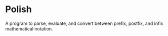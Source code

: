 # Polish
A program to parse, evaluate, and convert between prefix, postfix, and infix mathematical notation.
